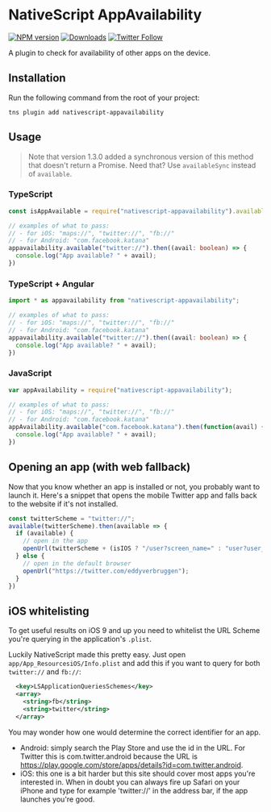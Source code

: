 # NativeScript AppAvailability

[![NPM version][npm-image]][npm-url]
[![Downloads][downloads-image]][npm-url]
[![Twitter Follow][twitter-image]][twitter-url]

[npm-image]:http://img.shields.io/npm/v/nativescript-appavailability.svg
[npm-url]:https://npmjs.org/package/nativescript-appavailability
[downloads-image]:http://img.shields.io/npm/dm/nativescript-appavailability.svg
[twitter-image]:https://img.shields.io/twitter/follow/eddyverbruggen.svg?style=social&label=Follow%20me
[twitter-url]:https://twitter.com/eddyverbruggen

A plugin to check for availability of other apps on the device.

## Installation
Run the following command from the root of your project:

```
tns plugin add nativescript-appavailability
```

## Usage

> Note that version 1.3.0 added a synchronous version of this method that doesn't return a Promise. Need that? Use `availableSync` instead of `available`. 

### TypeScript
```typescript
const isAppAvailable = require("nativescript-appavailability").available;

// examples of what to pass:
// - for iOS: "maps://", "twitter://", "fb://"
// - for Android: "com.facebook.katana"
appavailability.available("twitter://").then((avail: boolean) => {
  console.log("App available? " + avail);
})
```

### TypeScript + Angular
```typescript
import * as appavailability from "nativescript-appavailability";

// examples of what to pass:
// - for iOS: "maps://", "twitter://", "fb://"
// - for Android: "com.facebook.katana"
appavailability.available("twitter://").then((avail: boolean) => {
  console.log("App available? " + avail);
})
```

### JavaScript

```js
var appAvailability = require("nativescript-appavailability");

// examples of what to pass:
// - for iOS: "maps://", "twitter://", "fb://"
// - for Android: "com.facebook.katana"
appAvailability.available("com.facebook.katana").then(function(avail) {
  console.log("App available? " + avail);
})
```

## Opening an app (with web fallback)
Now that you know whether an app is installed or not, you probably want to launch it.
Here's a snippet that opens the mobile Twitter app and falls back to the website if it's not installed.

```typescript
const twitterScheme = "twitter://";
available(twitterScheme).then(available => {
  if (available) {
    // open in the app
    openUrl(twitterScheme + (isIOS ? "/user?screen_name=" : "user?user_id=") + "eddyverbruggen");
  } else {
    // open in the default browser
    openUrl("https://twitter.com/eddyverbruggen");
  }
})
```


## iOS whitelisting
To get useful results on iOS 9 and up you need to whitelist the URL Scheme
you're querying in the application's `.plist`.

Luckily NativeScript made this pretty easy. Just open `app/App_ResourcesiOS/Info.plist`
and add this if you want to query for both `twitter://` and `fb://`:

```xml
  <key>LSApplicationQueriesSchemes</key>
  <array>
    <string>fb</string>
    <string>twitter</string>
  </array>
```

You may wonder how one would determine the correct identifier for an app.
* Android: simply search the Play Store and use the id in the URL. For Twitter this is com.twitter.android because the URL is https://play.google.com/store/apps/details?id=com.twitter.android.
* iOS: this one is a bit harder but this site should cover most apps you're interested in. When in doubt you can always fire up Safari on your iPhone and type for example 'twitter://' in the address bar, if the app launches you're good.
